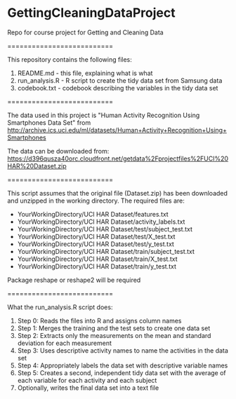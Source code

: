 GettingCleaningDataProject
==========================

Repo for course project for Getting and Cleaning Data

==========================

This repository contains the following files:

  1. README.md - this file, explaining what is what
  2. run_analysis.R - R script to create the tidy data set from Samsung data
  3. codebook.txt - codebook describing the variables in the tidy data set

==========================

The data used in this project is "Human Activity Recognition Using Smartphones Data Set"
from http://archive.ics.uci.edu/ml/datasets/Human+Activity+Recognition+Using+Smartphones

The data can be downloaded from:
https://d396qusza40orc.cloudfront.net/getdata%2Fprojectfiles%2FUCI%20HAR%20Dataset.zip


==========================


This script assumes that the original file (Dataset.zip) has been
downloaded and unzipped in the working directory.
The required files are:
- YourWorkingDirectory/UCI HAR Dataset/features.txt
- YourWorkingDirectory/UCI HAR Dataset/activity_labels.txt
- YourWorkingDirectory/UCI HAR Dataset/test/subject_test.txt
- YourWorkingDirectory/UCI HAR Dataset/test/X_test.txt
- YourWorkingDirectory/UCI HAR Dataset/test/y_test.txt
- YourWorkingDirectory/UCI HAR Dataset/train/subject_test.txt
- YourWorkingDirectory/UCI HAR Dataset/train/X_test.txt
- YourWorkingDirectory/UCI HAR Dataset/train/y_test.txt


Package reshape or reshape2 will be required


==========================

What the run_analysis.R script does:
 1. Step 0: Reads the files into R and assigns column names
 2. Step 1: Merges the training and the test sets to create one data set
 3. Step 2: Extracts only the measurements on the mean and standard deviation for each measurement 
 4. Step 3: Uses descriptive activity names to name the activities in the data set
 5. Step 4: Appropriately labels the data set with descriptive variable names
 6. Step 5: Creates a second, independent tidy data set with the average of each variable for each activity and each subject
 7. Optionally, writes the final data set into a text file


